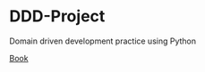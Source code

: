 # DDD-Project

Domain driven development practice using Python

[](https://gist.github.com/MarcDiethelm/7303312)

[Book](https://github.com/cosmicpython/book)

